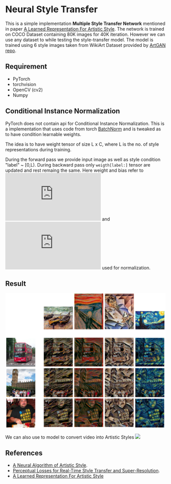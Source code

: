 # Neural Style Transfer

This is a simple implementation **Multiple Style Transfer Network** mentioned in paper [A Learned Representation For Artistic Style](https://arxiv.org/abs/1610.07629). The network is trained on COCO Dataset containing 80K images for 40K iteration. However we can use any dataset to while testing the style-transfer model. The model is trained using 6 style images taken from WikiArt Dataset provided by [ArtGAN repo](https://github.com/cs-chan/ArtGAN/blob/master/WikiArt%20Dataset/README.md).

## Requirement

* PyTorch
* torchvision
* OpenCV (cv2)
* Numpy

## Conditional Instance Normalization
PyTorch does not contain api for Conditional Instance Normalization.
This is a implementation that uses code from torch [BatchNorm](https://pytorch.org/docs/stable/_modules/torch/nn/modules/batchnorm.html) and is
tweaked as to have condition learnable weights.

The idea is to have weight tensor of size L x C, where L is the no. of
style representations during training.

During the forward pass we provide input image as well as style condition "label" ~ \[0,L).
During backward pass only `weigth[label:]` tensor are updated and rest remaing the same.
Here weight and bias refer to ![\gamma](https://latex.codecogs.com/gif.latex?%5Cinline%20%5Cgamma) and ![\beta](https://latex.codecogs.com/gif.latex?%5Cinline%20%5Cbeta) used for normalization.

## Result
<img src="/demo/image_table.png"> 

We can also use to model to convert video into Artistic Styles
<img src="/demo/demo.gif"> 

## References
* [A Neural Algorithm of Artistic Style](https://arxiv.org/abs/1508.06576). 
* [Perceptual Losses for Real-Time Style Transfer and Super-Resolution](https://arxiv.org/abs/1603.08155). 
* [A Learned Representation For Artistic Style](https://arxiv.org/abs/1610.07629)
